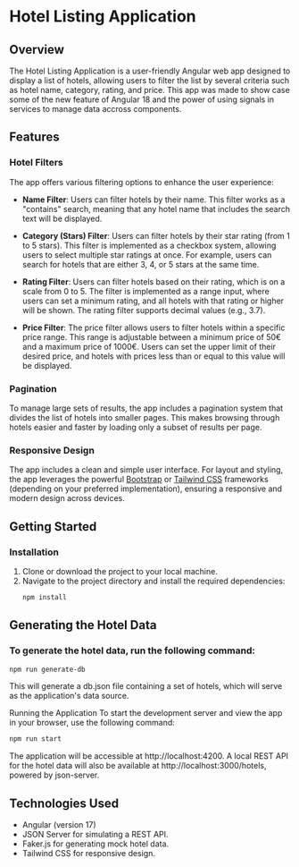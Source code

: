 # Hotel Listing Application

## Overview

The Hotel Listing Application is a user-friendly Angular web app designed to display a list of hotels, allowing users to filter the list by several criteria such as hotel name, category, rating, and price. This app was made to show case some of the new feature of Angular 18 and the power of using signals in services to manage data accross components.

## Features

### Hotel Filters

The app offers various filtering options to enhance the user experience:

- **Name Filter**: Users can filter hotels by their name. This filter works as a "contains" search, meaning that any hotel name that includes the search text will be displayed.
- **Category (Stars) Filter**: Users can filter hotels by their star rating (from 1 to 5 stars). This filter is implemented as a checkbox system, allowing users to select multiple star ratings at once. For example, users can search for hotels that are either 3, 4, or 5 stars at the same time.

- **Rating Filter**: Users can filter hotels based on their rating, which is on a scale from 0 to 5. The filter is implemented as a range input, where users can set a minimum rating, and all hotels with that rating or higher will be shown. The rating filter supports decimal values (e.g., 3.7).

- **Price Filter**: The price filter allows users to filter hotels within a specific price range. This range is adjustable between a minimum price of 50€ and a maximum price of 1000€. Users can set the upper limit of their desired price, and hotels with prices less than or equal to this value will be displayed.

### Pagination

To manage large sets of results, the app includes a pagination system that divides the list of hotels into smaller pages. This makes browsing through hotels easier and faster by loading only a subset of results per page.

### Responsive Design

The app includes a clean and simple user interface. For layout and styling, the app leverages the powerful [Bootstrap](https://getbootstrap.com/) or [Tailwind CSS](https://tailwindcss.com/) frameworks (depending on your preferred implementation), ensuring a responsive and modern design across devices.

## Getting Started

### Installation

1. Clone or download the project to your local machine.
2. Navigate to the project directory and install the required dependencies:
   ```bash
   npm install
   ```

## Generating the Hotel Data

### To generate the hotel data, run the following command:

```bash
npm run generate-db
```

This will generate a db.json file containing a set of hotels, which will serve as the application's data source.

Running the Application
To start the development server and view the app in your browser, use the following command:

```bash
npm run start
```

The application will be accessible at http://localhost:4200. A local REST API for the hotel data will also be available at http://localhost:3000/hotels, powered by json-server.

## Technologies Used

- Angular (version 17)
- JSON Server for simulating a REST API.
- Faker.js for generating mock hotel data.
- Tailwind CSS for responsive design.
